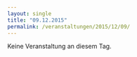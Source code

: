 ```yaml
---
layout: single
title: "09.12.2015"
permalink: /veranstaltungen/2015/12/09/
---
```


Keine Veranstaltung an diesem Tag.
